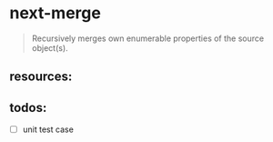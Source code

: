 # next-merge
> Recursively merges own enumerable properties of the source object(s).


## resources:

## todos:
- [ ] unit test case
